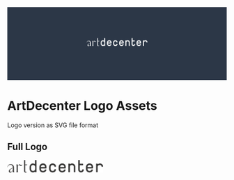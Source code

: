 <img src="https://github.com/ArtDecenter/design/blob/master/banner/ad-banner.png" width="full">

# ArtDecenter Logo Assets

Logo version as SVG file format

## Full Logo

<img src="https://github.com/ArtDecenter/design/blob/master/logo/SVG/artdecenter-logo.svg" width="220px">



